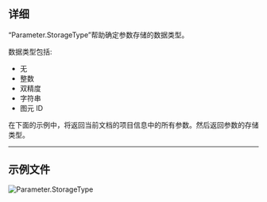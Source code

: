 ## 详细
“Parameter.StorageType”帮助确定参数存储的数据类型。

数据类型包括:
- 无
- 整数
- 双精度
- 字符串
- 图元 ID

在下面的示例中，将返回当前文档的项目信息中的所有参数。然后返回参数的存储类型。

___
## 示例文件

![Parameter.StorageType](./Revit.Elements.Parameter.StorageType_img.jpg)
